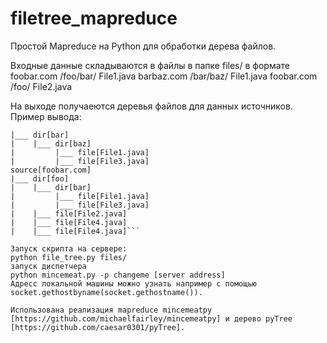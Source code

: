 filetree_mapreduce
==================

Простой Mapreduce на Python для обработки дерева файлов.

Входные данные складываются в файлы в папке files/ в формате
foobar.com  /foo/bar/  File1.java
barbaz.com  /bar/baz/  File1.java
foobar.com  /foo/      File2.java


На выходе получаеются деревья файлов для данных источников. Пример вывода:
```source[barbaz.com]
|___ dir[bar]
|    |___ dir[baz]
|         |___ file[File1.java]
|         |___ file[File3.java]
source[foobar.com]
|___ dir[foo]
|    |___ dir[bar]
|         |___ file[File1.java]
|         |___ file[File3.java]
|    |___ file[File2.java]
|    |___ file[File4.java]
|    |___ file[File4.java]```

Запуск скрипта на сервере: 
python file_tree.py files/
запуск диспетчера  
python mincemeat.py -p changeme [server address]
Адресс локальной машины можно узнать например с помощью socket.gethostbyname(socket.gethostname()).

Использована реализация mapreduce mincemeatpy [https://github.com/michaelfairley/mincemeatpy] и дерево pyTree [https://github.com/caesar0301/pyTree].
